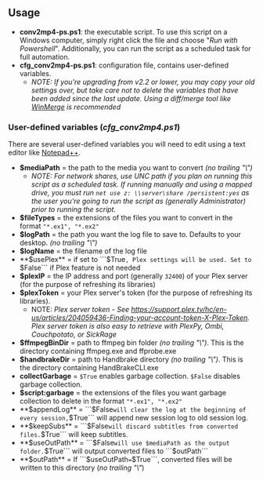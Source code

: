 ## **Usage**
* **conv2mp4-ps.ps1**: the executable script.
To use this script on a Windows computer, simply right click the file and choose "*Run with Powershell*". Additionally, you can run the script as a scheduled task for full automation.</li>
* **cfg_conv2mp4-ps.ps1**: configuration file, contains user-defined variables.
	- *NOTE: If you're upgrading from v2.2 or lower, you may copy your old settings over, but take care not to delete the variables that have been added since the last update. Using a diff/merge tool like [WinMerge](http://winmerge.org/downloads/) is recommended*

### **User-defined variables (*cfg_conv2mp4.ps1*)**
There are several user-defined variables you will need to edit using a text editor like [Notepad++](https://notepad-plus-plus.org/download/).

* **$mediaPath** = the path to the media you want to convert *(no trailing "\\")*<br>
	- *NOTE: For network shares, use UNC path if you plan on running this script as a scheduled task. If running manually and using a mapped drive, you must run ```net use z: \\server\share /persistent:yes``` as the user you're going to run the script as (generally Administrator) prior to running the script.*
* **$fileTypes** = the extensions of the files you want to convert in the format ```"*.ex1", "*.ex2"``` 
* **$logPath** = the path you want the log file to save to. Defaults to your desktop. *(no trailing "\\")*
* **$logName** = the filename of the log file
* **$usePlex** = if set to ```$True```, Plex settings will be used. Set to ```$False``` if Plex feature is not needed
* **$plexIP** = the IP address and port (generally ```32400```) of your Plex server (for the purpose of refreshing its libraries)
* **$plexToken** = your Plex server's token (for the purpose of refreshing its libraries).
	- NOTE: *Plex server token - See https://support.plex.tv/hc/en-us/articles/204059436-Finding-your-account-token-X-Plex-Token. Plex server token is also easy to retrieve with PlexPy, Ombi, Couchpotato, or SickRage*
* **$ffmpegBinDir** = path to ffmpeg bin folder *(no trailing "\\")*. This is the directory containing ffmpeg.exe and ffprobe.exe 
* **$handbrakeDir** = path to Handbrake directory *(no trailing "\\")*. This is the directory containing HandBrakeCLI.exe
* **collectGarbage** = ```$True``` enables garbage collection. ```$False``` disables garbage collection.
* **$script:garbage** = the extensions of the files you want garbage collection to delete in the format ```"*.ex1", "*.ex2"```
* **$appendLog** = ```$False``` will clear the log at the beginning of every session, ```$True``` will append new session log to old session log.
* **$keepSubs** = ```$False``` will discard subtitles from converted files. ```$True``` will keep subtitles.
* **$useOutPath** = ```$False``` will use $mediaPath as the output folder. ```$True``` will output converted files to ```$outPath```
* **$outPath** = If ```$useOutPath``` = ```$True```, converted files will be written to this directory (*no trailing "\\"*)
